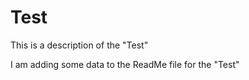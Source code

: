 # Test
This is a description of the "Test"

I am adding some data to the ReadMe file for the "Test"
